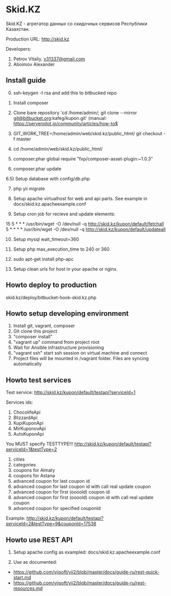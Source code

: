 Skid.KZ
================================

Skid.KZ - агрегатор данных со скидочных сервисов Республики Казахстан.

Production URL: http://skid.kz

Developers:
1. Petrov Vitaliy, v31337@gmail.com
2. Aboimov Alexander

Install guide
-------------------
0) ssh-keygen -t rsa and add this to bitbucked repo

1) Install composer

2) Clone bare repository 'cd /home/admin/; git clone --mirror git@bitbucket.org:kafeg/kupon.git' (manual: https://serverpilot.io/community/articles/how-to$<br/>

3) GIT_WORK_TREE=/home/admin/web/skid.kz/public_html/ git checkout -f master

4) cd /home/admin/web/skid.kz/public_html/

5) composer.phar global require "fxp/composer-asset-plugin:~1.0.3"

6) composer.phar update

6.5) Setup database with config/db.php

7) php yii migrate

8) Setup apache virtualhost for web and api parts. See example in docs/skid.kz.apacheexample.conf

9) Setup cron job for recieve and update elements:

15 5 * * * /usr/bin/wget -O /dev/null -q http://skid.kz/kupon/default/fetchall
5 * * * * /usr/bin/wget -O /dev/null -q http://skid.kz/kupon/default/updateall

10) Setup mysql wait_timeout=360

11) Setup php max_execution_time to 240 or 360

12) sudo apt-get install php-apc

13) Setup clean urls for host in your apache or nginx.

Howto deploy to production
------------------------------------
skid.kz/deploy/bitbucket-hook-skid.kz.php

Howto setup developing environment
------------------------------------
1. Install git, vagrant, composer
2. Git clone this project
3. "composer install" 
4. "vagrant up" command from project root
4. Wait for Ansible infrastructure provisioning
5. "vagrant ssh" start ssh session on virtual machine and connect
6. Project files will be mounted in /vagrant folder. Files are syncing automatically

Howto test services
--------------------------------------

Test service: http://skid.kz/kupon/default/testapi?serviceId=1

Services ids:
1. ChocolifeApi
2. BlizzardApi
3. KupiKuponApi
4. MirKuponovApi
5. AutoKuponApi

You MUST specify TESTTYPE!!!
http://skid.kz/kupon/default/testapi?serviceId=1&testType=2

1. cities
2. categories
3. coupons for Almaty
4. coupons for Astana
5. advanced coupon for last coupon id
6. advanced coupon for last coupon id with call real update coupon
7. advanced coupon for first (oooold) coupon id
8. advanced coupon for first (oooold) coupon id with call real update coupon
9. advanced coupon for specified couponId

Example: http://skid.kz/kupon/default/testapi?serviceId=2&testType=9&couponId=17538

Howto use REST API
--------------------------------------
1. Setup apache config as exampled: docs/skid.kz.apacheexample.conf

2. Use as documented:
- https://github.com/yiisoft/yii2/blob/master/docs/guide-ru/rest-quick-start.md
- https://github.com/yiisoft/yii2/blob/master/docs/guide-ru/rest-resources.md
